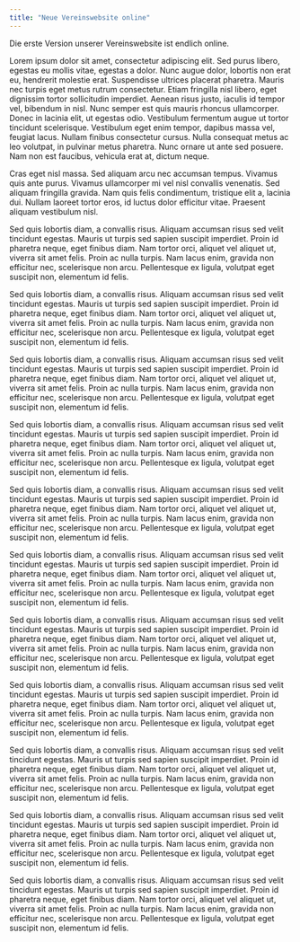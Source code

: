 ```yaml
---
title: "Neue Vereinswebsite online"
---
```


Die erste Version unserer Vereinswebsite ist endlich online.

Lorem ipsum dolor sit amet, consectetur adipiscing elit. Sed purus libero, egestas eu mollis vitae, egestas a dolor.
Nunc augue dolor, lobortis non erat eu, hendrerit molestie erat. Suspendisse ultrices placerat pharetra. Mauris nec
turpis eget metus rutrum consectetur. Etiam fringilla nisl libero, eget dignissim tortor sollicitudin imperdiet. Aenean
risus justo, iaculis id tempor vel, bibendum in nisl. Nunc semper est quis mauris rhoncus ullamcorper. Donec in lacinia
elit, ut egestas odio. Vestibulum fermentum augue ut tortor tincidunt scelerisque. Vestibulum eget enim tempor, dapibus
massa vel, feugiat lacus. Nullam finibus consectetur cursus. Nulla consequat metus ac leo volutpat, in pulvinar metus
pharetra. Nunc ornare ut ante sed posuere. Nam non est faucibus, vehicula erat at, dictum neque.

Cras eget nisl massa. Sed aliquam arcu nec accumsan tempus. Vivamus quis ante purus. Vivamus ullamcorper mi vel nisl
convallis venenatis. Sed aliquam fringilla gravida. Nam quis felis condimentum, tristique elit a, lacinia dui. Nullam
laoreet tortor eros, id luctus dolor efficitur vitae. Praesent aliquam vestibulum nisl.

Sed quis lobortis diam, a convallis risus. Aliquam accumsan risus sed velit tincidunt egestas. Mauris ut turpis sed
sapien suscipit imperdiet. Proin id pharetra neque, eget finibus diam. Nam tortor orci, aliquet vel aliquet ut, viverra
sit amet felis. Proin ac nulla turpis. Nam lacus enim, gravida non efficitur nec, scelerisque non arcu. Pellentesque ex
ligula, volutpat eget suscipit non, elementum id felis.

Sed quis lobortis diam, a convallis risus. Aliquam accumsan risus sed velit tincidunt egestas. Mauris ut turpis sed
sapien suscipit imperdiet. Proin id pharetra neque, eget finibus diam. Nam tortor orci, aliquet vel aliquet ut, viverra
sit amet felis. Proin ac nulla turpis. Nam lacus enim, gravida non efficitur nec, scelerisque non arcu. Pellentesque ex
ligula, volutpat eget suscipit non, elementum id felis.

Sed quis lobortis diam, a convallis risus. Aliquam accumsan risus sed velit tincidunt egestas. Mauris ut turpis sed
sapien suscipit imperdiet. Proin id pharetra neque, eget finibus diam. Nam tortor orci, aliquet vel aliquet ut, viverra
sit amet felis. Proin ac nulla turpis. Nam lacus enim, gravida non efficitur nec, scelerisque non arcu. Pellentesque ex
ligula, volutpat eget suscipit non, elementum id felis.

Sed quis lobortis diam, a convallis risus. Aliquam accumsan risus sed velit tincidunt egestas. Mauris ut turpis sed
sapien suscipit imperdiet. Proin id pharetra neque, eget finibus diam. Nam tortor orci, aliquet vel aliquet ut, viverra
sit amet felis. Proin ac nulla turpis. Nam lacus enim, gravida non efficitur nec, scelerisque non arcu. Pellentesque ex
ligula, volutpat eget suscipit non, elementum id felis.

Sed quis lobortis diam, a convallis risus. Aliquam accumsan risus sed velit tincidunt egestas. Mauris ut turpis sed
sapien suscipit imperdiet. Proin id pharetra neque, eget finibus diam. Nam tortor orci, aliquet vel aliquet ut, viverra
sit amet felis. Proin ac nulla turpis. Nam lacus enim, gravida non efficitur nec, scelerisque non arcu. Pellentesque ex
ligula, volutpat eget suscipit non, elementum id felis.

Sed quis lobortis diam, a convallis risus. Aliquam accumsan risus sed velit tincidunt egestas. Mauris ut turpis sed
sapien suscipit imperdiet. Proin id pharetra neque, eget finibus diam. Nam tortor orci, aliquet vel aliquet ut, viverra
sit amet felis. Proin ac nulla turpis. Nam lacus enim, gravida non efficitur nec, scelerisque non arcu. Pellentesque ex
ligula, volutpat eget suscipit non, elementum id felis.

Sed quis lobortis diam, a convallis risus. Aliquam accumsan risus sed velit tincidunt egestas. Mauris ut turpis sed
sapien suscipit imperdiet. Proin id pharetra neque, eget finibus diam. Nam tortor orci, aliquet vel aliquet ut, viverra
sit amet felis. Proin ac nulla turpis. Nam lacus enim, gravida non efficitur nec, scelerisque non arcu. Pellentesque ex
ligula, volutpat eget suscipit non, elementum id felis.

Sed quis lobortis diam, a convallis risus. Aliquam accumsan risus sed velit tincidunt egestas. Mauris ut turpis sed
sapien suscipit imperdiet. Proin id pharetra neque, eget finibus diam. Nam tortor orci, aliquet vel aliquet ut, viverra
sit amet felis. Proin ac nulla turpis. Nam lacus enim, gravida non efficitur nec, scelerisque non arcu. Pellentesque ex
ligula, volutpat eget suscipit non, elementum id felis.

Sed quis lobortis diam, a convallis risus. Aliquam accumsan risus sed velit tincidunt egestas. Mauris ut turpis sed
sapien suscipit imperdiet. Proin id pharetra neque, eget finibus diam. Nam tortor orci, aliquet vel aliquet ut, viverra
sit amet felis. Proin ac nulla turpis. Nam lacus enim, gravida non efficitur nec, scelerisque non arcu. Pellentesque ex
ligula, volutpat eget suscipit non, elementum id felis.

Sed quis lobortis diam, a convallis risus. Aliquam accumsan risus sed velit tincidunt egestas. Mauris ut turpis sed
sapien suscipit imperdiet. Proin id pharetra neque, eget finibus diam. Nam tortor orci, aliquet vel aliquet ut, viverra
sit amet felis. Proin ac nulla turpis. Nam lacus enim, gravida non efficitur nec, scelerisque non arcu. Pellentesque ex
ligula, volutpat eget suscipit non, elementum id felis.

Sed quis lobortis diam, a convallis risus. Aliquam accumsan risus sed velit tincidunt egestas. Mauris ut turpis sed
sapien suscipit imperdiet. Proin id pharetra neque, eget finibus diam. Nam tortor orci, aliquet vel aliquet ut, viverra
sit amet felis. Proin ac nulla turpis. Nam lacus enim, gravida non efficitur nec, scelerisque non arcu. Pellentesque ex
ligula, volutpat eget suscipit non, elementum id felis.
